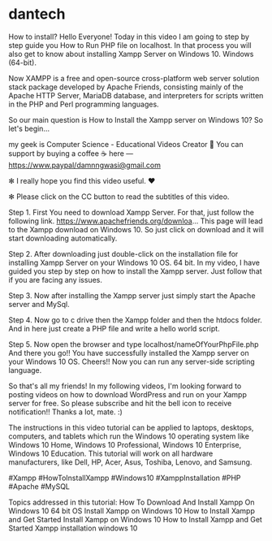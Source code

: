 # dantech
 How to install?
Hello Everyone! Today in this video I am going to step by step guide you How to  Run PHP file on localhost. In that process you will also get to know about installing Xampp Server on Windows 10. Windows (64-bit).

Now XAMPP is a free and open-source cross-platform web server solution stack package developed by Apache Friends, consisting mainly of the Apache HTTP Server, MariaDB database, and interpreters for scripts written in the PHP and Perl programming languages.

So our main question is How to Install the Xampp server on Windows 10? 
So let's begin...

my geek is Computer Science - Educational Videos Creator 🎉
You can support by buying a coffee ☕️ here —
https://www.paypal/damnngwasi@gmail.com

✻ I really hope you find this video useful. ♥

✻ Please click on the CC button to read the subtitles of this video.

Step 1. First You need to download Xampp Server. For that, just follow the following link.
https://www.apachefriends.org/downloa...
This page will lead to the Xampp download on Windows 10. So just click on download and it will start downloading automatically. 

Step 2. After downloading just double-click on the installation file for installing Xampp Server on your Windows 10 OS. 64 bit. In my video, I have guided you step by step on how to install the Xampp server. Just follow that if you are facing any issues. 

Step 3. Now after installing the Xampp server just simply start the Apache server and MySql.

Step 4. Now go to c drive then the Xampp folder and then the htdocs folder. And in here just create a PHP file and write a hello world script.

Step 5. Now open the browser and type localhost/nameOfYourPhpFile.php
And there you go!!
You have successfully installed the Xampp server on your Windows 10 OS. Cheers!! 
Now you can run any server-side scripting language.

So that's all my friends! In my following videos, I'm looking forward to posting videos on how to download WordPress and run on your Xampp server for free. So please subscribe and hit the bell icon to receive notification!!
Thanks a lot, mate. :)

The instructions in this video tutorial can be applied to laptops, desktops, computers, and tablets which run the Windows 10 operating system like Windows 10 Home, Windows 10 Professional, Windows 10 Enterprise, Windows 10 Education. This tutorial will work on all hardware manufacturers, like Dell, HP, Acer, Asus, Toshiba, Lenovo, and Samsung.

#Xampp #HowToInstallXampp #Windows10 #XamppInstallation #PHP #Apache #MySQL

Topics addressed in this tutorial:
How To Download And Install Xampp On Windows 10 64 bit OS
Install Xampp on Windows 10
How to Install Xampp and Get Started
Install Xampp on Windows 10
How to Install Xampp and Get Started
Xampp installation windows 10
